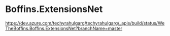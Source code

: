 # Boffins.ExtensionsNet

https://dev.azure.com/techyrahulgarg/techyrahulgarg/_apis/build/status/WeTheBoffins.Boffins.ExtensionsNet?branchName=master
